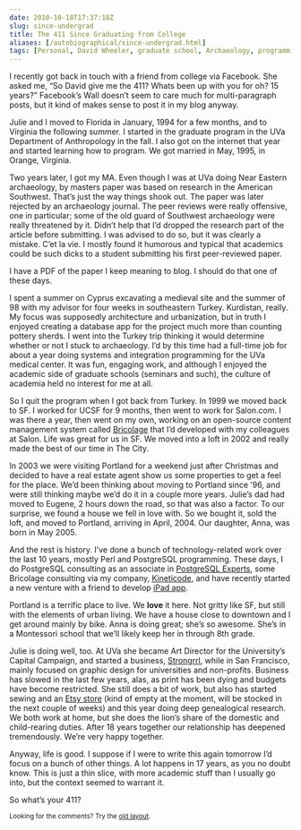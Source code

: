 ```yaml
--- 
date: 2010-10-18T17:37:18Z
slug: since-undergrad
title: The 411 Since Graduating from College
aliases: [/autobiographical/since-undergrad.html]
tags: [Personal, David Wheeler, graduate school, Archaeology, programming, history, Life]
---
```


<p>I recently got back in touch with a friend from college via Facebook. She asked me, “So David give me the 411?  Whats been up with you for oh? 15 years?” Facebook’s Wall doesn’t seem to care much for multi-paragraph posts, but it kind of makes sense to post it in my blog anyway.</p>

<p>Julie and I moved to Florida in January, 1994 for a few months, and to Virginia the following summer. I started in the graduate program in the UVa Department of Anthropology in the fall. I also got on the internet that year and started learning how to program. We got married in May, 1995, in Orange, Virginia.</p>

<p>Two years later, I got my MA. Even though I was at UVa doing Near Eastern archaeology, by masters paper was based on research in the American Southwest. That’s just the way things shook out. The paper was later rejected by an archaeology journal. The peer reviews were really offensive, one in particular; some of the old guard of Southwest archaeology were really threatened by it. Didn’t help that I’d dropped the research part of the article before submitting. I was advised to do so, but it was clearly a mistake. C’et la vie. I mostly found it humorous and typical that academics could be such dicks to a student submitting his first peer-reviewed paper.</p>

<p>I have a PDF of the paper I keep meaning to blog. I should do that one of these days.</p>

<p>I spent a summer on Cyprus excavating a medieval site and the summer of 98 with my advisor for four weeks in southeastern Turkey. Kurdistan, really. My focus was supposedly architecture and urbanization, but in truth I enjoyed creating a database app for the project much more than counting pottery sherds. I went into the Turkey trip thinking it would determine whether or not I stuck to archaeology. I’d by this time had a full-time job for about a year doing systems and integration programming for the UVa medical center. It was fun, engaging work, and although I enjoyed the academic side of graduate schools (seminars and such), the culture of academia held no interest for me at all.</p>

<p>So I quit the program when I got back from Turkey. In 1999 we moved back to SF. I worked for UCSF for 9 months, then went to work for Salon.com. I was there a year, then went on my own, working on an open-source content management system called <a href="http://bricolagecms.org/">Bricolage</a> that I’d developed with my colleagues at Salon. Life was great for us in SF. We moved into a loft in 2002 and really made the best of our time in The City.</p>

<p>In 2003 we were visiting Portland for a weekend just after Christmas and decided to have a real estate agent show us some properties to get a feel for the place. We’d been thinking about moving to Portland since ’96, and were still thinking maybe we’d do it in a couple more years. Julie’s dad had moved to Eugene, 2 hours down the road, so that was also a factor. To our surprise, we found a house we fell in love with. So we bought it, sold the loft, and moved to Portland, arriving in April, 2004. Our daughter, Anna, was born in May 2005.</p>

<p>And the rest is history. I’ve done a bunch of technology-related work over the last 10 years, mostly Perl and PostgreSQL programming. These days, I do PostgreSQL consulting as an associate in <a href="http://www.pgexperts.com/">PostgreSQL Experts</a>, some Bricolage consulting via my company, <a href="http://www.kineticode.com/">Kineticode</a>, and have recently started a new venture with a friend to develop <a href="http://designsceneapp.com/">iPad app</a>.</p>

<p>Portland is a terrific place to live. We <strong>love</strong> it here. Not gritty like SF, but still with the elements of urban living. We have a house close to downtown and I get around mainly by bike. Anna is doing great; she’s so awesome. She’s in a Montessori school that we’ll likely keep her in through 8th grade.</p>

<p>Julie is doing well, too. At UVa she became Art Director for the University’s Capital Campaign, and started a business, <a href="http://strongrrl.com/">Strongrrl</a>, while in San Francisco, mainly focused on graphic design for universities and non-profits. Business has slowed in the last few years, alas, as print has been dying and budgets have become restricted. She still does a bit of work, but also has started sewing and an <a href="http://strongrrl.etsy.com/">Etsy store</a> (kind of empty at the moment, will be stocked in the next couple of weeks) and this year doing deep genealogical research. We both work at home, but she does the lion’s share of the domestic and child-rearing duties. After 18 years together our relationship has deepened tremendously. We’re very happy together.</p>

<p>Anyway, life is good. I suppose if I were to write this again tomorrow I’d focus on a bunch of other things. A lot happens in 17 years, as you no doubt know. This is just a thin slice, with more academic stuff than I usually go into, but the context seemed to warrant it.</p>

<p>So what’s your 411?</p>

<p class="past"><small>Looking for the comments? Try the <a rel="nofollow" href="//past.justatheory.com/autobiographical/since-undergrad.html">old layout</a>.</small></p>


